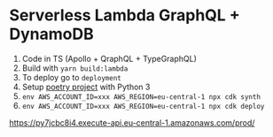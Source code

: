 # Serverless Lambda GraphQL + DynamoDB

1. Code in TS (Apollo + QraphQL + TypeGraphQL)
2. Build with `yarn build:lambda`
3. To deploy go to `deployment`
4. Setup [poetry project](https://python-poetry.org/) with Python 3
5. `env AWS_ACCOUNT_ID=xxx AWS_REGION=eu-central-1 npx cdk synth`
6. `env AWS_ACCOUNT_ID=xxx AWS_REGION=eu-central-1 npx cdk deploy`

https://py7jcbc8i4.execute-api.eu-central-1.amazonaws.com/prod/
